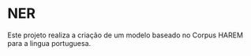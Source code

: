 # NER
Este projeto realiza a criação de um modelo baseado no Corpus HAREM para a lingua portuguesa.

